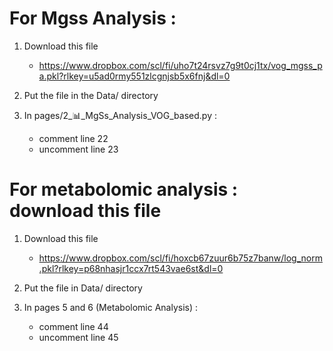 # For Mgss Analysis :

1. Download this file
    - https://www.dropbox.com/scl/fi/uho7t24rsvz7g9t0cj1tx/vog_mgss_pa.pkl?rlkey=u5ad0rmy551zlcgnjsb5x6fnj&dl=0

2. Put the file in the Data/ directory

3. In pages/2_📊_MgSs_Analysis_VOG_based.py :

    - comment line 22 
    - uncomment line 23



# For metabolomic analysis : download this file

1. Download this file
    - https://www.dropbox.com/scl/fi/hoxcb67zuur6b75z7banw/log_norm.pkl?rlkey=p68nhasjr1ccx7rt543vae6st&dl=0

2. Put the file in Data/ directory

3. In pages 5 and 6 (Metabolomic Analysis) :

    - comment line 44
    - uncomment line 45
